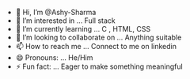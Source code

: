 - 👋 Hi, I’m @Ashy-Sharma
- 👀 I’m interested in ... Full stack
- 🌱 I’m currently learning ... C , HTML, CSS
- 💞️ I’m looking to collaborate on ... Anything suitable
- 📫 How to reach me ... Connect to me on linkedin 
- 😄 Pronouns: ... He/Him
- ⚡ Fun fact: ... Eager to make something meaningful

<!---
Ashy-Sharma/Ashy-Sharma is a ✨ special ✨ repository because its `README.md` (this file) appears on your GitHub profile.
You can click the Preview link to take a look at your changes.
--->
